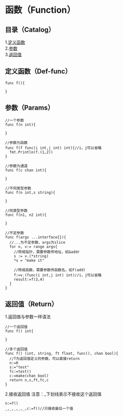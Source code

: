 # 函数（Function）
## 目录（Catalog）
1.[定义函数](#定义函数def-func)</br>
2.[参数](#参数param)</br>
3.[返回值](#返回值return)</br>
## 定义函数（Def-func）
```
func f(){
  
}
```
## 参数（Params）
```
//一个参数
func f(n int){
  
}

//参数为函数
func f(f func(i int,j int) int){//i，j可以省略
  fmt.Println(f.(1,2))
}

//参数为通道
func f(c chan int){

}

//不同类型参数
func f(n int,s string){
  
}

//同类型参数
func f(n1, n2 int){
  
}

//不定参数
func f(args ...interface{}){
  //...为不定参数，args为slice
  for n, v:= range args{
    //转成指针，需要参数传地址，如&addr
    s := v.(*string)
    *s = "make it"
    
    //转成函数，需要参数传函数名，如f(add)
    f:=v.(func(i int,j int) int)//i，j可以省略
    result:=f(3,4)
  } 
}

```
## 返回值（Return）
1.返回值与参数一样语法</br>
```
//一个返回值
func f() int{

}

//多个返回值
func f() (int, string, ft float, func(), chan bool){
  //f为返回值定义的参数，可以直接return
  n:=0
  s:="test"
  fc:=test()
  c:=make(chan bool)
  return n,s,ft,fc,c
}

```
2.接收返回值
注意：\_下划线表示不接收这个返回值</br>
```
n:=f()
_,_,_,_,_,c:=f()//只接收最后一个值
```
